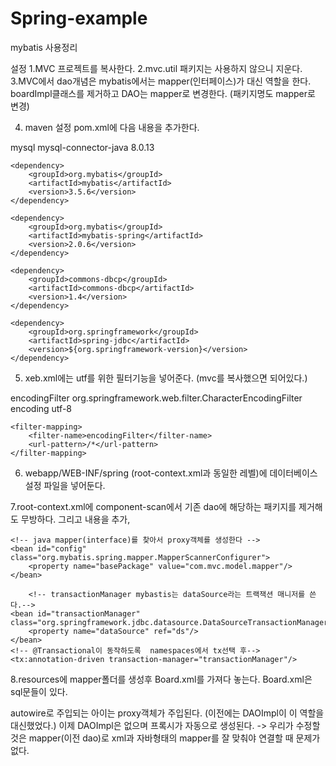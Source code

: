 # Spring-example
mybatis 사용정리

설정
1.MVC 프로젝트를 복사한다.
2.mvc.util 패키지는 사용하지 않으니 지운다.
3.MVC에서 dao개념은 mybatis에서는 mapper(인터페이스)가 대신 역할을 한다.
boardImpl클래스를 제거하고 DAO는 mapper로 변경한다. (패키지명도 mapper로 변경)

4. maven 설정 pom.xml에 다음 내용을 추가한다.
<dependency>
            <groupId>mysql</groupId>
            <artifactId>mysql-connector-java</artifactId>
            <version>8.0.13</version>
        </dependency>


    <dependency>
        <groupId>org.mybatis</groupId>
        <artifactId>mybatis</artifactId>
        <version>3.5.6</version>
    </dependency>

    <dependency>
        <groupId>org.mybatis</groupId>
        <artifactId>mybatis-spring</artifactId>
        <version>2.0.6</version>
    </dependency>

    <dependency>
        <groupId>commons-dbcp</groupId>
        <artifactId>commons-dbcp</artifactId>
        <version>1.4</version>
    </dependency>

    <dependency>
        <groupId>org.springframework</groupId>
        <artifactId>spring-jdbc</artifactId>
        <version>${org.springframework-version}</version>
    </dependency>

5. xeb.xml에는 utf를 위한 필터기능을 넣어준다. (mvc를 복사했으면 되어있다.)
<filter>
		<filter-name>encodingFilter</filter-name>
		<filter-class>
			org.springframework.web.filter.CharacterEncodingFilter
		</filter-class>
		<init-param>
			<param-name>encoding</param-name>
			<param-value>utf-8</param-value>
		</init-param>
	</filter>
	
	<filter-mapping>
		<filter-name>encodingFilter</filter-name>
		<url-pattern>/*</url-pattern>
	</filter-mapping>

6. webapp/WEB-INF/spring (root-context.xml과 동일한 레벨)에 데이터베이스 설정 파일을 넣어둔다.

7.root-context.xml에 component-scan에서 기존 dao에 해당하는 패키지를 제거해도 무방하다. 그리고 내용을 추가,
	<!-- mybatis: sqlSessionFactory -->
	<bean id="sqlSessionFactory" class="org.mybatis.spring.SqlSessionFactoryBean">
		<property name="dataSource" ref="ds" />
		<property name="typeAliasesPackage" value="com.mvc.vo"/>
		<property name="mapperLocations" value="classpath:mapper/**/*.xml"/>
	</bean>
		
	
	<!-- java mapper(interface)를 찾아서 proxy객체를 생성한다 -->
	<bean id="config" class="org.mybatis.spring.mapper.MapperScannerConfigurer">
		<property name="basePackage" value="com.mvc.model.mapper"/>
	</bean>
	
		<!-- transactionManager mybastis는 dataSource라는 트랙잭션 매니저를 쓴다.-->
	<bean id="transactionManager" class="org.springframework.jdbc.datasource.DataSourceTransactionManager">
		<property name="dataSource" ref="ds"/>
	</bean>
	<!-- @Transactional이 동작하도록  namespaces에서 tx선택 후-->
	<tx:annotation-driven transaction-manager="transactionManager"/>


8.resources에 mapper폴더를 생성후 Board.xml를 가져다 놓는다.
Board.xml은 sql문들이 있다.




autowire로 주입되는 아이는 proxy객체가 주입된다. (이전에는 DAOImpl이 이 역할을 대신했었다.)
이제 DAOImpl은 없으며 프록시가 자동으로 생성된다. -> 우리가 수정할 것은 mapper(이전 dao)로 xml과 자바형태의 mapper를 잘 맞춰야 연결할 때 문제가 없다.
